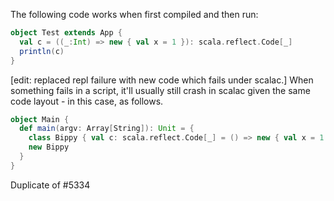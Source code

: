 The following code works when first compiled and then run:

```scala
object Test extends App {
  val c = ((_:Int) => new { val x = 1 }): scala.reflect.Code[_]
  println(c)
}
```

[edit: replaced repl failure with new code which fails under scalac.] When something fails in a script, it'll usually still crash in scalac given the same code layout - in this case, as follows.

```scala
object Main {
  def main(argv: Array[String]): Unit = {
    class Bippy { val c: scala.reflect.Code[_] = () => new { val x = 1 } }
    new Bippy
  }
}
```
Duplicate of #5334
